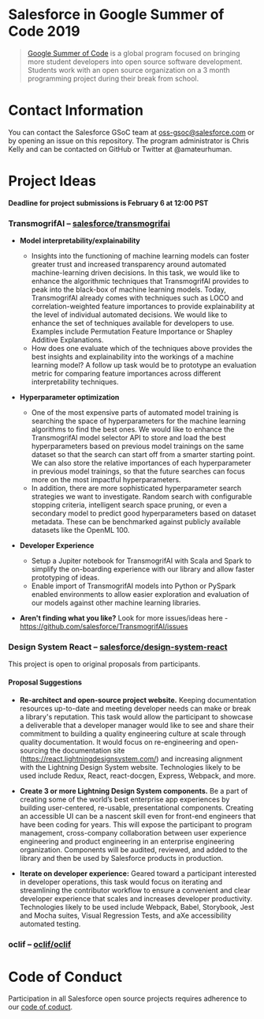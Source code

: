 # Salesforce in Google Summer of Code 2019

> [Google Summer of Code](https://summerofcode.withgoogle.com/) is a global program focused on bringing more student developers into open source software development. Students work with an open source organization on a 3 month programming project during their break from school.

# Contact Information

You can contact the Salesforce GSoC team at oss-gsoc@salesforce.com or by opening an issue on this repository. The program administrator is Chris Kelly and can be contacted on GitHub or Twitter at @amateurhuman.

# Project Ideas 

**Deadline for project submissions is February 6 at 12:00 PST**

### TransmogrifAI – [salesforce/transmogrifai](https://github.com/salesforce/TransmogrifAI)

* **Model interpretability/explainability**
    * Insights into the functioning of machine learning models can foster greater trust and increased transparency around automated machine-learning driven decisions. In this task, we would like to enhance the algorithmic techniques that TransmogrifAI provides to peak into the black-box of machine learning models. Today, TransmogrifAI already comes with techniques such as LOCO and correlation-weighted feature importances to provide explainability at the level of individual automated decisions. We would like to enhance the set of techniques available for developers to use. Examples include Permutation Feature Importance or Shapley Additive Explanations.
    * How does one evaluate which of the techniques above provides the best insights and explainability into the workings of a machine learning model? A follow up task would be to prototype an evaluation metric for comparing feature importances across different interpretability techniques.

* **Hyperparameter optimization**
    * One of the most expensive parts of automated model training is searching the space of hyperparameters for the machine learning algorithms to find the best ones. We would like to enhance the TransmogrifAI model selector API to store and load the best hyperparameters based on previous model trainings on the same dataset so that the search can start off from a smarter starting point. We can also store the relative importances of each hyperparameter in previous model trainings, so that the future searches can focus more on the most impactful hyperparameters.
    * In addition, there are more sophisticated hyperparameter search strategies we want to investigate. Random search with configurable stopping criteria, intelligent search space pruning, or even a secondary model to predict good hyperparameters based on dataset metadata. These can be benchmarked against publicly available datasets like the OpenML 100.

* **Developer Experience**
    * Setup a Jupiter notebook for TransmogrifAI with Scala and Spark to simplify the on-boarding experience with our library and allow faster prototyping of ideas.
    * Enable import of TransmogrifAI models into Python or PySpark enabled environments to allow easier exploration and evaluation of our models against other machine learning libraries.

* **Aren't finding what you like?** Look for more issues/ideas here - https://github.com/salesforce/TransmogrifAI/issues

### Design System React – [salesforce/design-system-react](https://github.com/salesforce/design-system-react)
This project is open to original proposals from participants.

#### Proposal Suggestions
* **Re-architect and open-source project website.** Keeping documentation resources up-to-date and meeting developer needs can make or break a library's reputation. This task would allow the participant to showcase a deliverable that a developer manager would like to see and share their commitment to building a quality engineering culture at scale through quality documentation. It would focus on re-engineering and open-sourcing the documentation site (https://react.lightningdesignsystem.com/) and increasing alignment with the Lightning Design System website. Technologies likely to be used include Redux, React, react-docgen, Express, Webpack, and more.

* **Create 3 or more Lightning Design System components.** Be a part of creating some of the world’s best enterprise app experiences by building user-centered, re-usable, presentational components. Creating an accessible UI can be a nascent skill even for front-end engineers that have been coding for years. This will expose the participant to program management, cross-company collaboration between user experience engineering and product engineering in an enterprise engineering organization. Components will be audited, reviewed, and added to the library and then be used by Salesforce products in production.

* **Iterate on developer experience:** Geared toward a participant interested in developer operations, this task would focus on iterating and streamlining the contributor workflow to ensure a convenient and clear developer experience that scales and increases developer productivity. Technologies likely to be used include Webpack, Babel, Storybook, Jest and Mocha suites, Visual Regression Tests, and aXe accessibility automated testing.


### oclif – [oclif/oclif](https://github.com/oclif/oclif)

# Code of Conduct

Participation in all Salesforce open source projects requires adherence to our [code of coduct](CODE_OF_CONDUCT.md).
